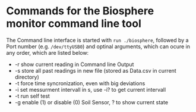 # Commands for the Biosphere monitor command line tool

The Command line interface is started with `run ./biosphere`,
followed by a Port number (e.g. `/dev/ttyUSB0`) and optinal arguments,
which can ocure in any order, which are listed below:
* -r show current reading in Command line Output
* -s store all past readings in new file (stored as Data.csv in current directory)
* -t force time syncronization, even with big deviations
* -i set messurment intervall in s, use -i? to get current intervall
* -t run self test
* -g enable (1) or disable (0) Soil Sensor, ? to show current state